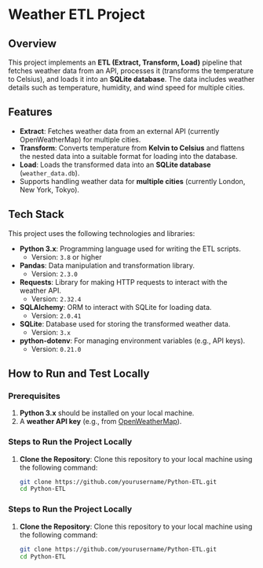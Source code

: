 # Weather ETL Project

## Overview
This project implements an **ETL (Extract, Transform, Load)** pipeline that fetches weather data from an API, processes it (transforms the temperature to Celsius), and loads it into an **SQLite database**. The data includes weather details such as temperature, humidity, and wind speed for multiple cities.

## Features
- **Extract**: Fetches weather data from an external API (currently OpenWeatherMap) for multiple cities.
- **Transform**: Converts temperature from **Kelvin to Celsius** and flattens the nested data into a suitable format for loading into the database.
- **Load**: Loads the transformed data into an **SQLite database** (`weather_data.db`).
- Supports handling weather data for **multiple cities** (currently London, New York, Tokyo).

## Tech Stack
This project uses the following technologies and libraries:

- **Python 3.x**: Programming language used for writing the ETL scripts.
  - Version: `3.8` or higher
- **Pandas**: Data manipulation and transformation library.
  - Version: `2.3.0`
- **Requests**: Library for making HTTP requests to interact with the weather API.
  - Version: `2.32.4`
- **SQLAlchemy**: ORM to interact with SQLite for loading data.
  - Version: `2.0.41`
- **SQLite**: Database used for storing the transformed weather data.
  - Version: `3.x`
- **python-dotenv**: For managing environment variables (e.g., API keys).
  - Version: `0.21.0`

## How to Run and Test Locally

### Prerequisites
1. **Python 3.x** should be installed on your local machine.
2. A **weather API key** (e.g., from [OpenWeatherMap](https://openweathermap.org/)).

### Steps to Run the Project Locally

1. **Clone the Repository**:
   Clone this repository to your local machine using the following command:
   ```bash
   git clone https://github.com/yourusername/Python-ETL.git
   cd Python-ETL


### Steps to Run the Project Locally

1. **Clone the Repository**:
   Clone this repository to your local machine using the following command:
   ```bash
   git clone https://github.com/yourusername/Python-ETL.git
   cd Python-ETL
